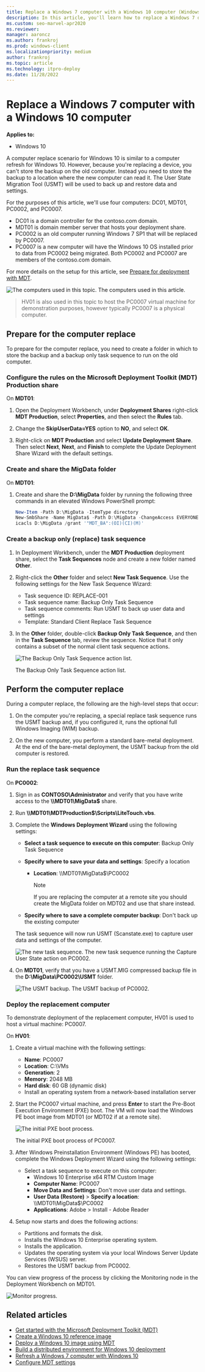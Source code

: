 ```yaml
---
title: Replace a Windows 7 computer with a Windows 10 computer (Windows 10)
description: In this article, you'll learn how to replace a Windows 7 device with a Windows 10 device.
ms.custom: seo-marvel-apr2020
ms.reviewer: 
manager: aaroncz
ms.author: frankroj
ms.prod: windows-client
ms.localizationpriority: medium
author: frankroj
ms.topic: article
ms.technology: itpro-deploy
ms.date: 11/28/2022
---
```


# Replace a Windows 7 computer with a Windows 10 computer

**Applies to:**

- Windows 10

A computer replace scenario for Windows 10 is similar to a computer refresh for Windows 10. However, because you're replacing a device, you can't store the backup on the old computer. Instead you need to store the backup to a location where the new computer can read it. The User State Migration Tool (USMT) will be used to back up and restore data and settings.

For the purposes of this article, we'll use four computers: DC01, MDT01, PC0002, and PC0007.

- DC01 is a domain controller for the contoso.com domain.
- MDT01 is domain member server that hosts your deployment share.
- PC0002 is an old computer running Windows 7 SP1 that will be replaced by PC0007.
- PC0007 is a new computer will have the Windows 10 OS installed prior to data from PC0002 being migrated. Both PC0002 and PC0007 are members of the contoso.com domain.

For more details on the setup for this article, see [Prepare for deployment with MDT](prepare-for-windows-deployment-with-mdt.md).

![The computers used in this topic.](../images/mdt-03-fig01.png)
The computers used in this article.

>HV01 is also used in this topic to host the PC0007 virtual machine for demonstration purposes, however typically PC0007 is a physical computer.

## Prepare for the computer replace

 To prepare for the computer replace, you need to create a folder in which to store the backup and a backup only task sequence to run on the old computer.

### Configure the rules on the Microsoft Deployment Toolkit (MDT) Production share

On **MDT01**:

1. Open the Deployment Workbench, under **Deployment Shares** right-click **MDT Production**, select **Properties**, and then select the **Rules** tab.

2. Change the **SkipUserData=YES** option to **NO**, and select **OK**.

3. Right-click on **MDT Production** and select **Update Deployment Share**. Then select **Next**, **Next**, and **Finish** to complete the Update Deployment Share Wizard with the default settings.

### Create and share the MigData folder

On **MDT01**:

1. Create and share the **D:\\MigData** folder by running the following three commands in an elevated Windows PowerShell prompt:

   ```powershell
   New-Item -Path D:\MigData -ItemType directory
   New-SmbShare -Name MigData$ -Path D:\MigData -ChangeAccess EVERYONE
   icacls D:\MigData /grant '"MDT_BA":(OI)(CI)(M)'
   ```

### Create a backup only (replace) task sequence

1. In Deployment Workbench, under the **MDT Production** deployment share, select the **Task Sequences** node and create a new folder named **Other**.

2. Right-click the **Other** folder and select **New Task Sequence**. Use the following settings for the New Task Sequence Wizard:

   - Task sequence ID: REPLACE-001
   - Task sequence name: Backup Only Task Sequence
   - Task sequence comments: Run USMT to back up user data and settings
   - Template: Standard Client Replace Task Sequence

3. In the **Other** folder, double-click **Backup Only Task Sequence**, and then in the **Task Sequence** tab, review the sequence. Notice that it only contains a subset of the normal client task sequence actions.

   ![The Backup Only Task Sequence action list.](../images/mdt-03-fig02.png "The Backup Only Task Sequence action list")

   The Backup Only Task Sequence action list.

## Perform the computer replace

During a computer replace, the following are the high-level steps that occur:

1. On the computer you're replacing, a special replace task sequence runs the USMT backup and, if you configured it, runs the optional full Windows Imaging (WIM) backup.

2. On the new computer, you perform a standard bare-metal deployment. At the end of the bare-metal deployment, the USMT backup from the old computer is restored.

### Run the replace task sequence

On **PC0002**:

1. Sign in as **CONTOSO\\Administrator** and verify that you have write access to the **\\\\MDT01\\MigData$** share.

2. Run **\\\\MDT01\\MDTProduction$\\Scripts\\LiteTouch.vbs**.

3. Complete the **Windows Deployment Wizard** using the following settings:

   - **Select a task sequence to execute on this computer**: Backup Only Task Sequence

   - **Specify where to save your data and settings**: Specify a location

     - **Location**: \\\\MDT01\\MigData$\\PC0002

        > [!NOTE]
        > If you are replacing the computer at a remote site you should create the MigData folder on MDT02 and use that share instead.

   - **Specify where to save a complete computer backup**: Don't back up the existing computer

    The task sequence will now run USMT (Scanstate.exe) to capture user data and settings of the computer.

    ![The new task sequence.](../images/mdt-03-fig03.png "The new task sequence")
    The new task sequence running the Capture User State action on PC0002.

4. On **MDT01**, verify that you have a USMT.MIG compressed backup file in the **D:\\MigData\\PC0002\\USMT** folder.

    ![The USMT backup.](../images/mdt-03-fig04.png "The USMT backup")
    The USMT backup of PC0002.

### Deploy the replacement computer

To demonstrate deployment of the replacement computer, HV01 is used to host a virtual machine: PC0007.

On **HV01**:

1. Create a virtual machine with the following settings:

   - **Name**: PC0007
   - **Location**: C:\\VMs
   - **Generation**: 2
   - **Memory**: 2048 MB
   - **Hard disk**: 60 GB (dynamic disk)
   - Install an operating system from a network-based installation server

2. Start the PC0007 virtual machine, and press **Enter** to start the Pre-Boot Execution Environment (PXE) boot. The VM will now load the Windows PE boot image from MDT01 (or MDT02 if at a remote site).

    ![The initial PXE boot process.](../images/mdt-03-fig05.png "The initial PXE boot process")

    The initial PXE boot process of PC0007.

3. After Windows Preinstallation Environment (Windows PE) has booted, complete the Windows Deployment Wizard using the following settings:

   - Select a task sequence to execute on this computer:
     - Windows 10 Enterprise x64 RTM Custom Image
     - **Computer Name**: PC0007
     - **Move Data and Settings**: Don't move user data and settings.
     - **User Data (Restore)** > **Specify a location**: \\\\MDT01\\MigData$\\PC0002
     - **Applications**: Adobe > Install - Adobe Reader

4. Setup now starts and does the following actions:

    - Partitions and formats the disk.
    - Installs the Windows 10 Enterprise operating system.
    - Installs the application.
    - Updates the operating system via your local Windows Server Update Services (WSUS) server.
    - Restores the USMT backup from PC0002.

You can view progress of the process by clicking the Monitoring node in the Deployment Workbench on MDT01.

![Monitor progress.](../images/mdt-replace.png)

## Related articles

- [Get started with the Microsoft Deployment Toolkit (MDT)](get-started-with-the-microsoft-deployment-toolkit.md)
- [Create a Windows 10 reference image](create-a-windows-10-reference-image.md)
- [Deploy a Windows 10 image using MDT](deploy-a-windows-10-image-using-mdt.md)
- [Build a distributed environment for Windows 10 deployment](build-a-distributed-environment-for-windows-10-deployment.md)
- [Refresh a Windows 7 computer with Windows 10](refresh-a-windows-7-computer-with-windows-10.md)
- [Configure MDT settings](configure-mdt-settings.md)
